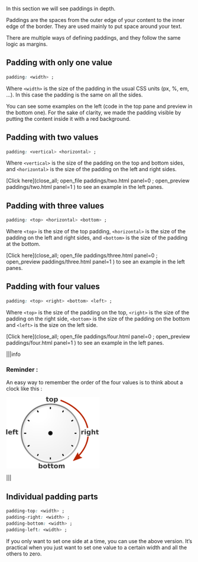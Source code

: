 In this section we will see paddings in depth.

Paddings are the spaces from the outer edge of your content to the inner edge of the border. They are used mainly to put space around your text.

There are multiple ways of defining paddings, and they follow the same logic as margins.

## Padding with only one value

```css
padding: <width> ;
```

Where `<width>` is the size of the padding in the usual CSS units (px, %, em, ...). In this case the padding is the same on all the sides.

You can see some examples on the left (code in the top pane and preview in the bottom one). For the sake of clarity, we made the padding visible by putting the content inside it with a red background.

## Padding with two values

```css
padding: <vertical> <horizontal> ;
```

Where `<vertical>` is the size of the padding on the top and bottom sides, and `<horizontal>` is the size of the padding on the left and right sides.

[Click here](close_all; open_file paddings/two.html panel=0 ; open_preview paddings/two.html panel=1 ) to see an example in the left panes.

## Padding with three values

```css
padding: <top> <horizontal> <bottom> ;
```

Where `<top>` is the size of the top padding, `<horizontal>` is the size of the padding on the left and right sides, and `<bottom>` is the size of the padding at the bottom.

[Click here](close_all; open_file paddings/three.html panel=0 ; open_preview paddings/three.html panel=1 ) to see an example in the left panes.

##  Padding with four values

```css
padding: <top> <right> <bottom> <left> ;
```

Where `<top>` is the size of the padding on the top, `<right>` is the size of the padding on the right side, `<bottom>` is the size of the padding on the bottom and `<left>` is the size on the left side.

[Click here](close_all; open_file paddings/four.html panel=0 ; open_preview paddings/four.html panel=1 ) to see an example in the left panes.

|||info

### Reminder :
An easy way to remember the order of the four values is to think about a clock like this :

<div style="margin:0 auto;">

<img src=".guides/img/css-clocksvg.png" style="width:50%" >

</div>

|||

## Individual padding parts

```css
padding-top: <width> ;
padding-right: <width> ;
padding-bottom: <width> ;
padding-left: <width> ;
```

If you only want to set one side at a time, you can use the above version. It’s practical when you just want to set one value to a certain width and all the others to zero.


